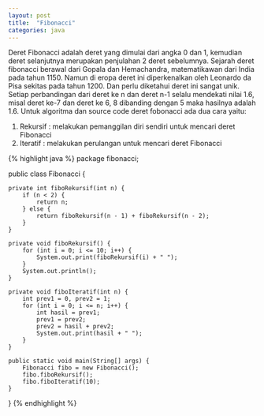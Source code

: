```yaml
---
layout: post
title:  "Fibonacci"
categories: java
---
```


Deret Fibonacci adalah deret yang dimulai dari angka 0 dan 1, kemudian deret selanjutnya merupakan penjulahan 2 deret sebelumnya. Sejarah deret fibonacci berawal dari Gopala dan Hemachandra, matematikawan dari India pada tahun 1150. Namun di eropa deret ini diperkenalkan oleh Leonardo da Pisa  sekitas pada tahun 1200. Dan perlu diketahui deret ini sangat unik. Setiap perbandingan dari deret ke n dan deret n-1 selalu mendekati nilai 1.6, misal deret ke-7 dan deret ke 6, 8 dibanding dengan 5 maka hasilnya adalah 1.6. Untuk algoritma dan source code deret fobonacci ada dua cara yaitu:

1. Rekursif : melakukan pemanggilan diri sendiri untuk mencari deret Fibonacci
2. Iteratif : melakukan perulangan untuk mencari deret Fibonacci

{% highlight java %}
package fibonacci;

public class Fibonacci {

    private int fiboRekursif(int n) {
        if (n < 2) {
            return n;
        } else {
            return fiboRekursif(n - 1) + fiboRekursif(n - 2);
        }
    }

    private void fiboRekursif() {
        for (int i = 0; i <= 10; i++) {
            System.out.print(fiboRekursif(i) + " ");
        }
        System.out.println();
    }

    private void fiboIteratif(int n) {
        int prev1 = 0, prev2 = 1;
        for (int i = 0; i <= n; i++) {
            int hasil = prev1;
            prev1 = prev2;
            prev2 = hasil + prev2;
            System.out.print(hasil + " ");
        }
    }

    public static void main(String[] args) {
        Fibonacci fibo = new Fibonacci();
        fibo.fiboRekursif();
        fibo.fiboIteratif(10);
    }
}
{% endhighlight %}
